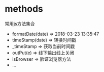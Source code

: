 # methods
常用js方法集合

- formatDate(date)  => 2018-03-23 13:35:47
- timeStamp(date) => 转换时间戳
- _timeStamp => 获取当前时间戳
- outPut(e) => 线下输出线上关闭
- isBrowser => 验证浏览器方法
- ...